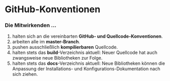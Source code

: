 # GitHub-Konventionen

### Die Mitwirkenden ...

1. halten sich an die vereinbarten **GitHub- und Quellcode-Konventionen**.
2. arbeiten alle im **master-Branch**.
3. pushen ausschließlich **kompilierbaren** Quellcode.
4. halten stets das **build**-Verzeichnis aktuell: Neuer Quellcode hat auch zwangsweise neue Bibliotheken zur Folge.
5. halten stets das **docs**-Verzeichnis aktuell: Neue Bibliotheken können die Anpassung der Installations- und Konfigurations-Dokumentation nach sich ziehen.
